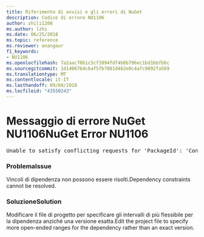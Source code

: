 ```yaml
---
title: Riferimento di avvisi e gli errori di NuGet
description: Codice di errore NU1106
author: zhili1208
ms.author: lzhi
ms.date: 06/25/2018
ms.topic: reference
ms.reviewer: anangaur
f1_keywords:
- NU1106
ms.openlocfilehash: 7a2aac70b1c5cf3994fdf4b8b796ec1bd1bbfb6c
ms.sourcegitcommit: 1d1406764c6af5fb7801d462e0c4afc9092fa569
ms.translationtype: MT
ms.contentlocale: it-IT
ms.lasthandoff: 09/04/2018
ms.locfileid: "43550243"
---
```

# <a name="nuget-error-nu1106"></a><span data-ttu-id="04169-103">Messaggio di errore NuGet NU1106</span><span class="sxs-lookup"><span data-stu-id="04169-103">NuGet Error NU1106</span></span>

<pre>Unable to satisfy conflicting requests for 'PackageId': 'Conflict path' Framework: 'Target graph'</pre>

### <a name="issue"></a><span data-ttu-id="04169-104">Problema</span><span class="sxs-lookup"><span data-stu-id="04169-104">Issue</span></span>
<span data-ttu-id="04169-105">Vincoli di dipendenza non possono essere risolti.</span><span class="sxs-lookup"><span data-stu-id="04169-105">Dependency constraints cannot be resolved.</span></span>

### <a name="solution"></a><span data-ttu-id="04169-106">Soluzione</span><span class="sxs-lookup"><span data-stu-id="04169-106">Solution</span></span>
<span data-ttu-id="04169-107">Modificare il file di progetto per specificare gli intervalli di più flessibile per la dipendenza anziché una versione esatta.</span><span class="sxs-lookup"><span data-stu-id="04169-107">Edit the project file to specify more open-ended ranges for the dependency rather than an exact version.</span></span>